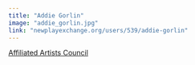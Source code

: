 ```yaml
---
title: "Addie Gorlin"
image: "addie_gorlin.jpg"
link: "newplayexchange.org/users/539/addie-gorlin"
---
```


[Affiliated Artists Council](/about/affiliated-artists-council)